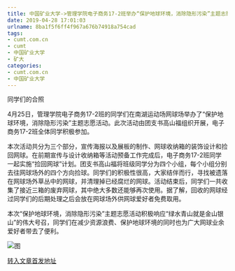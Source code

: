 ```yaml
---
title: 中国矿业大学->管理学院电子商务17-2班举办“保护地球环境，消除隐形污染”主题志愿活动 | cumt.com.cn
date: 2019-04-28 17:01:03
urlname: 8ba1f5f6ff4f967a676b74918a754cad
tags: 
- cumt.com.cn
- cumt
- 中国矿业大学
- 矿大
categories:
- cumt.com.cn
- 中国矿业大学
---
```


同学们的合照

4月25日，管理学院电子商务17-2班的同学们在南湖运动场网球场举办了“保护地球环境，消除隐形污染”主题志愿活动。此次活动由团支书高山福组织开展，电子商务17-2班全体同学积极参加。

本次活动共分为三个部分，宣传海报以及展板的制作、网球收纳箱的装饰设计和捡回网球。在前期宣传与设计收纳箱等活动预备工作完成后，电子商务17-2班同学一起实施“捡回网球”计划。团支书高山福将班级同学分为四个小组，每个小组分别去往网球场外的四个方向捡球。同学们的积极性很高，大家结伴而行，寻找被遗落在网球场外草丛中的网球，并清理掉已经腐烂的网球。活动结束后，同学们一共收集了接近三箱的废弃网球，其中绝大多数还能够再次使用。据了解，回收的网球经过同学们的后期处理之后会放在网球场外供网球爱好者免费取用。

本次“保护地球环境，消除隐形污染”主题志愿活动积极响应“绿水青山就是金山银山”的伟大号召，同学们在减少资源浪费、保护地球环境的同时也为广大网球业余爱好者带去了便利。

![图](http://xwzx.cumt.edu.cn/_upload/article/images/ed/e4/982fc6ba40079077c0e578764be7/89dce3fd-5f49-4247-8e56-50daf77a59e3.jpg)

[转入文章首发地址](http://xwzx.cumt.edu.cn/f8/1e/c523a522270/page.htm)
